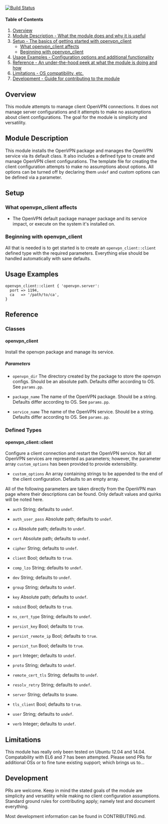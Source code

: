 [![Build Status](https://travis-ci.org/thejandroman/puppet-openvpn_client.svg)](https://travis-ci.org/thejandroman/puppet-openvpn_client)

#### Table of Contents

1. [Overview](#overview)
2. [Module Description - What the module does and why it is useful](#module-description)
3. [Setup - The basics of getting started with openvpn_client](#setup)
    * [What openvpn_client affects](#what-openvpn_client-affects)
    * [Beginning with openvpn_client](#beginning-with-openvpn_client)
4. [Usage Examples - Configuration options and additional functionality](#usage-examples)
5. [Reference - An under-the-hood peek at what the module is doing and how](#reference)
5. [Limitations - OS compatibility, etc.](#limitations)
6. [Development - Guide for contributing to the module](#development)

## Overview

This module attempts to manage client OpenVPN connections. It does not manage
server configurations and it attempts to make no assumptions about client
configurations. The goal for the module is simplicity and versatility.

## Module Description

This module installs the OpenVPN package and manages the OpenVPN service via its
default class. It also includes a defined type to create and manage OpenVPN
client configurations. The template file for creating the client configuration
attempts to make no assumptions about options. All options can be turned off by
declaring them `undef` and custom options can be defined via a parameter.

## Setup

### What openvpn_client affects

* The OpenVPN default package manager package and its service impact, or execute
on the system it's installed on.

### Beginning with openvpn_client

All that is needed is to get started is to create an `openvpn_client::client`
defined type with the required parameters. Everything else should be handled
automatically with sane defaults.

## Usage Examples

```puppet
openvpn_client::client { 'openvpn.server':
  port => 1194,
  ca   => '/path/to/ca',
}
```

## Reference

### Classes

#### openvpn_client

Install the openvpn package and manage its service.

##### Parameters
 * `openvpn_dir`
 The directory created by the package to store the openvpn configs. Should be
 an absolute path. Defaults differ according to OS. See `params.pp`.

 * `package_name`
 The name of the OpenVPN package. Should be a string. Defaults differ according
 to OS. See `params.pp`.

 * `service_name`
 The name of the OpenVPN service. Should be a string. Defaults differ according
 to OS. See `params.pp`.

### Defined Types

#### openvpn_client::client

Configure a client connection and restart the OpenVPN service. Not all OpenVPN
services are represented as parameters; however, the parameter array
`custom_options` has been provided to provide extensibility.

 * `custom_options`
 An array containing strings to be appended to the end of the client
 configuration. Defaults to an empty array.

All of the following parameters are taken directly from the OpenVPN man page
where their descriptions can be found. Only default values and quirks will be
noted here.

 * `auth`
 String; defaults to `undef`.

 * `auth_user_pass`
 Absolute path; defaults to `undef`.

 * `ca`
 Absolute path; defaults to `undef`.

 * `cert`
 Absolute path; defaults to `undef`.

 * `cipher`
 String; defaults to `undef`.

 * `client`
 Bool; defaults to `true`.

 * `comp_lzo`
 String; defaults to `undef`.

 * `dev`
 String; defaults to `undef`.

 * `group`
 String; defaults to `undef`.

 * `key`
 Absolute path; defaults to `undef`.

 * `nobind`
 Bool; defaults to `true`.

 * `ns_cert_type`
 String; defaults to `undef`.

 * `persist_key`
 Bool; defaults to `true`.

 * `persist_remote_ip`
 Bool; defaults to `true`.

 * `persist_tun`
 Bool; defaults to `true`.

 * `port`
 Integer; defaults to `undef`.

 * `proto`
 String; defaults to `undef`.

 * `remote_cert_tls`
 String; defaults to `undef`.

 * `resolv_retry`
 String; defaults to `undef`.

 * `server`
 String; defaults to `$name`.

 * `tls_client`
 Bool; defaults to `true`.

 * `user`
 String; defaults to `undef`.

 * `verb`
 Integer; defaults to `undef`.


## Limitations

This module has really only been tested on Ubuntu 12.04 and 14.04. Compatability
with EL6 and 7 has been attempted. Please send PRs for additional OSs or to fine
tune existing support; which brings us to...

## Development

PRs are welcome. Keep in mind the stated goals of the module are simplicity and
versatility while making no client configuration assumptions. Standard ground
rules for contributing apply; namely test and document everything.

Most development information can be found in CONTRIBUTING.md.
